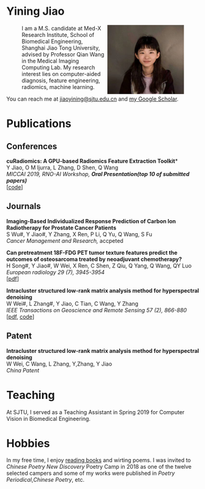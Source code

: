 # Yining Jiao

<figure class="thrid">
<img src="https://github.com/jiaoyining/jiaoyining.github.io/blob/master/photo1.png?raw=true" width = "200" height = "180" align="right">I am a M.S. candidate at Med-X Research Institute, School of Biomedical Engineering, Shanghai Jiao Tong University, advised by Professor Qian Wang in the Medical Imaging Computing Lab. My research interest lies on computer-aided diagnosis, feature engineering, radiomics, machine learning.   
 </figure>  
 
 
You can reach me at jiaoyining@sjtu.edu.cn and [my Google Scholar](https://scholar.google.com/citations?user=9FVJ-CkAAAAJ&hl=zh-CN). 

  
# Publications

## Conferences
**cuRadiomics: A GPU-based Radiomics Feature Extraction Toolkit***  
Y Jiao, O M Ijurra, L Zhang, D Shen, Q Wang  
*MICCAI 2019, RNO-AI Workshop,* ***Oral Presentation(top 10 of submitted papers)***  
[[code](https://github.com/jiaoyining/cuRadiomics)]
## Journals
**Imaging-Based Individualized Response Prediction of Carbon Ion Radiotherapy for Prostate Cancer Patients**  
S Wu#, Y Jiao#, Y Zhang, X Ren, P Li, Q Yu, Q Wang, S Fu  
*Cancer Management and Research,* accpeted

**Can pretreatment 18F-FDG PET tumor texture features predict the outcomes of osteosarcoma treated by neoadjuvant chemotherapy?**    
H Song#, Y Jiao#, W Wei, X Ren, C Shen, Z Qiu, Q Yang, Q Wang, QY Luo  
*European radiology 29 (7), 3945-3954*  
[[pdf](https://link.springer.com/article/10.1007/s00330-019-06074-2)]

**Intracluster structured low-rank matrix analysis method for hyperspectral denoising**  
W Wei#, L Zhang#, Y Jiao, C Tian, C Wang, Y Zhang  
*IEEE Transactions on Geoscience and Remote Sensing 57 (2), 866-880*  
[[pdf](https://ieeexplore.ieee.org/abstract/document/8447235), [code](https://github.com/jiaoyining/Intracluster-SLRMA)]

## Patent

**Intracluster structured low-rank matrix analysis method for hyperspectral denoising**  
W Wei, C Wang, L Zhang, Y,Zhang, Y Jiao  
*China Patent*  


# Teaching
At SJTU, I served as a Teaching Assistant in Spring 2019 for Computer Vision in Biomedical Engineering. 

# Hobbies
In my free time, I enjoy [reading books](https://jiaoyining.github.io/readinglist) and wirting poems. I was invited to *Chinese Poetry New Discovery* Poetry Camp in 2018 as one of the twelve selected campers and some of my works were published in *Poetry Periodical*,*Chinese Poetry*, etc.


